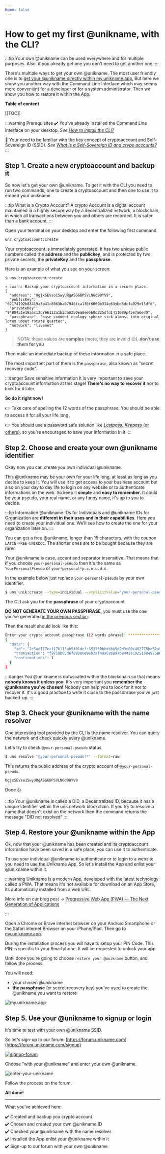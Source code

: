 ```yaml
---
home: false
---
```


# How to get my first @unikname, with the CLI?

:::tip
Your own @unikname can be used everywhere and for multiple purposes. Also, if you already get one you don't need to get another one.
:::

There's multiple ways to get your own @unikname. The most user friendly one is to [get your @unikname directly within my.unikname.app.](../2-unikname-id/howto-get-individual-unikname) But here we show you another way with the Command Line Interface which may seems more convenient for a developer or for a system administrator. Then we show you how to restore it within the App.

**Table of content**

[[TOC]]

:::warning Prerequisites
:heavy_check_mark: You've already installed the Command Line Interface on your desktop.
<hbox>_See [How to install the CLI?](./howto-install-uns-cli)_</hbox>

:book: Your need to be familiar with the key concept of cryptoaccount and Self-Sovereign ID (SSID).
<hbox>_See [What is a Self-Sovereign ID and crypo accounts?](./../4-key-concepts/what-is-ssid-cryptoaccount)_</hbox>
:::

<hseparator/>

## Step 1. Create a new cryptoaccount and backup it

So now let's get your own @unikname. To get it with the CLI you need to run two commands, one to create a cryptoaccount and then one to use it to embed your unikname.

:::tip What is a Crypto Account?
A crypto Account is a digital account maintained in a highly secure way by a decentralized network, a blockchain, in which all transactions between you and others are recorded.
It is safer than a bank account.
:::

Open your terminal on your desktop and enter the following first command: 
```bash 
uns cryptoaccount:create
```

Your cryptoaccount is immediately generated. It has two unique public numbers called the **address** and the **publickey**, and is protected by two private secrets, the **privateKey** and the **passphrase**. 

Here is an example of what you see on your screen:
```bash{8}
$ uns cryptoaccount:create

» :warn: Backup your cryptoaccount information in a secure place.
{
  "address": "UgjxSEVso15wyURgASGGBPSVLNGd98YV9",
  "publicKey": "02174192b83419a3a41c8063ba07946fca130f6069b314e63ybd5dcfa929e15dfd",
  "privateKey": "9488451e19aac12cr96112a1b23a0250ea8ee668d225dfd1411089p45e7a6ed0",
  "passphrase": "case connect ecology sphere sick almost into original lorem upset rotate quarter",
  "network": "livenet"
}
```
> NOTA: these values are **samples** (more, they are invalid 😉), **don't use them for you**

Then make an immediate backup of these information in a safe place.

The most important part of them is the `passphrase`, also known as "secret recovery code".

:::danger Save sensitive information
It is very important to save your cryptoaccount information at this stage! **There's no way to recover it** nor to look for it later.

**So do it right now!**

👉 Take care of spelling the 12 words of the passphrase. You should be able to access it for all your life long.

👉 You should use a password safe solution like [_Lastpass_, _Keepass_ (or others)](https://alternativeto.net/category/security/password-manager/), so you're encouraged to save your information in it.
:::

## Step 2. Choose and create your own @unikname identifier

Okay now you can create you own individual @unikname. 

This @unikname may be your own for your life long, at least as long as you decide to keep it.
You will use it to get access to your business account but also on your day to day life to login on any website or to authenticate informations on the web.
So keep it **simple** and **easy to remember**.
It could be your pseudo, your real name, or any funny name, it's up to you to decide.

:::tip Information
@unikname IDs for Individuals and @unikname IDs for Organization are **different in their uses and in their capabilities**.
Here you need to create your individual one.
We'll see how to create the one for your organization later on.
:::

You can get a free @unikname, longer than 15 characters, with the coupon `LATIN-FREE-UNIKDOC`. The shorter ones are to be bought because they are rarer.

Your @unikname is case, accent and separator insensitive. That means that if you choose `your-personal-pseudo` then it's the same as `YourPersonalPseudo` or `your*personal*p.s.e.u.d.ô`.

In the example below just replace `your-personal-pseudo` by your own identifier.

```bash
$ uns unik:create --type=individual --explicitValue="your-personal-pseudo" --coupon="LATIN-FREE-UNIKDOC"
```

The CLI ask you for the **passphrase** of your cryptoaccount.

**DO NOT GENERATE YOUR OWN PASSPHRASE**, you must use the one you've generated [in the previous section](#step-1-create-a-new-cryptoaccount-and-backup-it).

Then the result should look like this:

```bash
Enter your crypto account passphrase (12 words phrase): *****************************
{
  "data": {
    "id": "2e5ae117eaf17b113ab5f01defc851730bbddbb5d9d3c00c462778be62a9134e",
    "transaction": "f9718b85d6f88306e9eb3af4aa686897b8443e19251684976a6874c7f06a8378",
    "confirmations": 1
  }
}
```

:::danger
You @unikname is obfuscated within the blockchain so that means **nobody knows it unless you**.
It's very important you **remember the @unikname you've chosen!**
Nobody can help you to look for it nor to recover it.
It's a good practice to write it close to the passphrase you've just backed-up.
:::

## Step 3. Check your @unikname with the name resolver 

One interesting tool provided by the CLI is the name resolver. You can query the network and check quickly every @unikname.

Let's try to check `@your-personal-pseudo` status:
```bash
$ uns resolve "@your-personal-pseudo?*" --format=raw
```

This returns the public address of the crypto account of `@your-personal-pseudo`:
```
UgjxSEVso15wyURgASGGBPSVLNGd98YV9
```

Done :+1:

:::tip
Your @unikname is called a DID, a Decentralized ID, because it has a unique Identifier within the uns.network blockchain.
If you try to resolve a name that doesn't exist on the network then the command returns the message "DID not resolved"
:::

## Step 4. Restore your @unikname within the App

Ok, now that your @unikname has been created and its cryptoaccount information have been saved in a safe place, you can use it to authenticate.

To use your individual @unikname to authenticate or to login to a website you need to use the Unikname App. So let's install the App and enlist your @unikname within it.

:::warning 
Unikname is a modern App, developed with the latest technology called a PWA. That means it's not available for download on an App Store, its automatically installed from a web URL.

More info on our blog post &rightarrow; [Progressive Web App (PWA) — The Next Generation of Applications](https://kover.link/wYyLn3)

:::

Open a Chrome or Brave internet browser on your Android Smartphone or the Safari internet Browser on your iPhone/iPad. Then go to [my.unikname.app](https://kover.link/c8rMyT).

During the installation process you will have to setup your PIN Code. This PIN is specific to your Smartphone. It will be requested to unlock your app.

Until done you're going to choose `restore your @unikname` button, and follow the process.

You will need:
- your chosen @unikname
- **the passphrase** (or secret recovery key) you've used to create the @unikname you want to restore

![my.unikname.app](./images/bob-app-snapshot2.png)

## Step 5. Use your @unikname to signup or login

It's time to test <brand name="UNC"/> with your own @unikname SSID. 

So let's sign-up to our forum: [https://forum.unikname.com](https://forum.unikname.com/signup)

<hpicture><a href="https://forum.unikname.com/signup">![signup-forum](./images/unc-signup-forum.png)</a></hpicture>

Choose "with your @unikname" and enter your own @unikname. 

<hpicture>![enter-your-unikname](./images/unc-enter-unikname.png)</hpicture>

Follow the process on the forum.

**All done!** 

<hseparator/>

---

What you've achieved here:

:heavy_check_mark: Created and backup you crypto account    
:heavy_check_mark: Chosen and created your own @unikname ID   
:heavy_check_mark: Checked your @unikname with the name resolver     
:heavy_check_mark: Installed the App enlist your @unikname within it   
:heavy_check_mark: Sign-up to our forum with your own @unikname    
